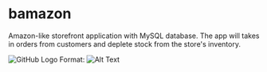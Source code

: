 # bamazon

Amazon-like storefront application with MySQL database. 
The app will takes in orders from customers and deplete stock from the store's inventory. 

![GitHub Logo](/images/bamazon1.jpg)
Format: ![Alt Text](url)
